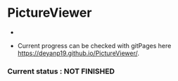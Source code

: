 # PictureViewer

*  

* Current progress can be checked with gitPages here https://deyanp19.github.io/PictureViewer/.
### Current status : NOT FINISHED

